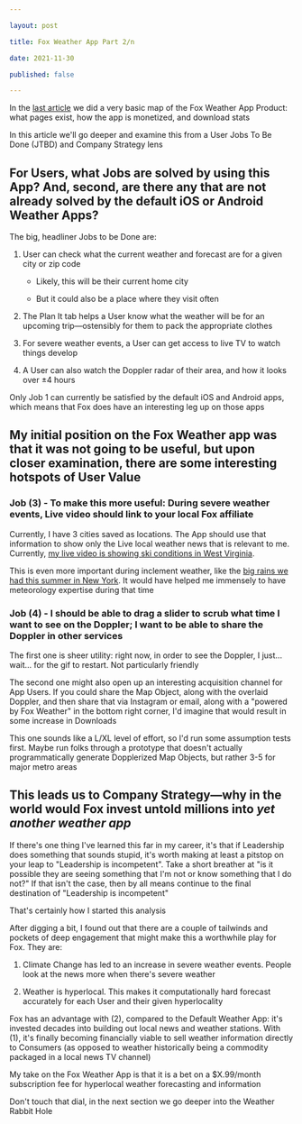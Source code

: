 ```yaml
---

layout: post

title: Fox Weather App Part 2/n

date: 2021-11-30

published: false

---
```




In the [last article](https://alexanderdou.com/2021/11/25/fox-weather-app-part-1) we did a very basic map of the Fox Weather App Product: what pages exist, how the app is monetized, and download stats



In this article we'll go deeper and examine this from a User Jobs To Be Done (JTBD) and Company Strategy lens



## For Users, what Jobs are solved by using this App? And, second, are there any that are not already solved by the default iOS or Android Weather Apps?



The big, headliner Jobs to be Done are:



1. User can check what the current weather and forecast are for a given city or zip code

    - Likely, this will be their current home city

    - But it could also be a place where they visit often

2. The Plan It tab helps a User know what the weather will be for an upcoming trip—ostensibly for them to pack the appropriate clothes

3. For severe weather events, a User can get access to live TV to watch things develop

4. A User can also watch the Doppler radar of their area, and how it looks over ±4 hours



Only Job 1 can currently be satisfied by the default iOS and Android apps, which means that Fox does have an interesting leg up on those apps



## My initial position on the Fox Weather app was that it was not going to be useful, but upon closer examination, there are some interesting hotspots of User Value



### Job (3) - To make this more useful: During severe weather events, Live video should link to your local Fox affiliate



Currently, I have 3 cities saved as locations. The App should use that information to show only the Live local weather news that is relevant to me. Currently, [my live video is showing ski conditions in West Virginia](https://photos.app.goo.gl/owYujYGXhHV4rGSQ6). 



This is even more important during inclement weather, like the [big rains we had this summer in New York](https://www.usatoday.com/story/news/nation/2021/09/02/flooding-nyc-after-hurricane-ida-subway-videos/5692921001/). It would have helped me immensely to have meteorology expertise during that time 



### Job (4) - I should be able to drag a slider to scrub what time I want to see on the Doppler; I want to be able to share the Doppler in other services



The first one is sheer utility: right now, in order to see the Doppler, I just... wait... for the gif to restart. Not particularly friendly



The second one might also open up an interesting acquisition channel for App Users. If you could share the Map Object, along with the overlaid Doppler, and then share that via Instagram or email, along with a "powered by Fox Weather" in the bottom right corner, I'd imagine that would result in some increase in Downloads



This one sounds like a L/XL level of effort, so I'd run some assumption tests first. Maybe run folks through a prototype that doesn't actually programmatically generate Dopplerized Map Objects, but rather 3-5 for major metro areas



## This leads us to Company Strategy—why in the world would Fox invest untold millions into *yet another weather app*



If there's one thing I've learned this far in my career, it's that if Leadership does something that sounds stupid, it's worth making at least a pitstop on your leap to "Leadership is incompetent". Take a short breather at "is it possible they are seeing something that I'm not or know something that I do not?" If that isn't the case, then by all means continue to the final destination of "Leadership is incompetent"



That's certainly how I started this analysis



After digging a bit, I found out that there are a couple of tailwinds and pockets of deep engagement that might make this a worthwhile play for Fox. They are:



1. Climate Change has led to an increase in severe weather events. People look at the news more when there's severe weather

2. Weather is hyperlocal. This makes it computationally hard forecast accurately for each User and their given hyperlocality 



Fox has an advantage with (2), compared to the Default Weather App: it's invested decades into building out local news and weather stations. With (1), it's finally becoming financially viable to sell weather information directly to Consumers (as opposed to weather historically being a commodity packaged in a local news TV channel)



My take on the Fox Weather App is that it is a bet on a $X.99/month subscription fee for hyperlocal weather forecasting and information



Don't touch that dial, in the next section we go deeper into the Weather Rabbit Hole